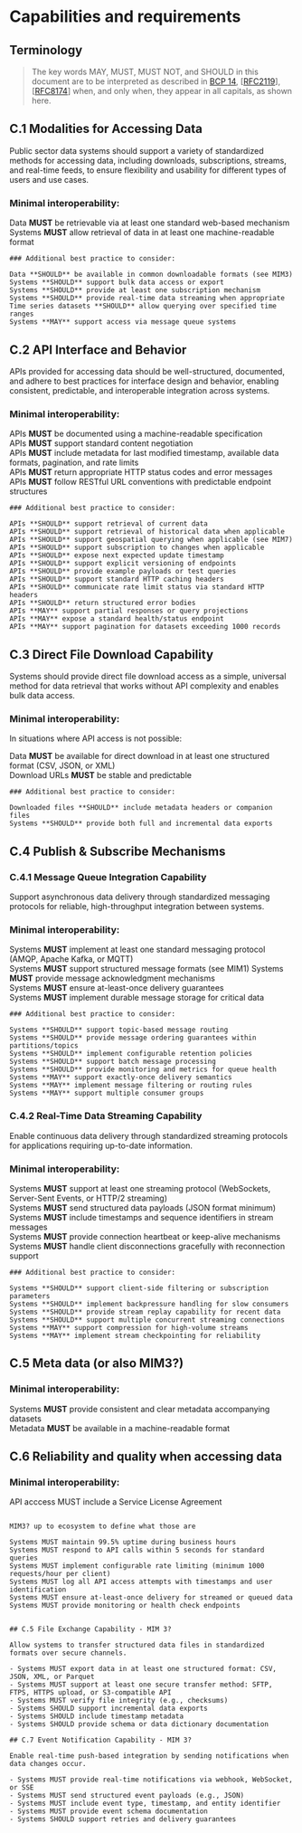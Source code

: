 <!--
# SPDX-License-Identifier: CC0-1.0
# SPDX-FileCopyrightText: Authors
-->

# Capabilities and requirements

## Terminology

> The key words MAY, MUST, MUST NOT, and SHOULD in this document are to be interpreted as described in [BCP 14](https://www.rfc-editor.org/info/bcp14), [[RFC2119](https://www.rfc-editor.org/rfc/rfc2119)], [[RFC8174](https://www.rfc-editor.org/rfc/rfc8174)] when, and only when, they appear in all capitals, as shown here. 

## C.1 Modalities for Accessing Data

Public sector data systems should support a variety of standardized methods for accessing data, including downloads, subscriptions, streams, and real-time feeds, to ensure flexibility and usability for different types of users and use cases.

### Minimal interoperability:

Data **MUST** be retrievable via at least one standard web-based mechanism  
Systems **MUST** allow retrieval of data in at least one machine-readable format  

```
### Additional best practice to consider: 

Data **SHOULD** be available in common downloadable formats (see MIM3)
Systems **SHOULD** support bulk data access or export  
Systems **SHOULD** provide at least one subscription mechanism  
Systems **SHOULD** provide real-time data streaming when appropriate  
Time series datasets **SHOULD** allow querying over specified time ranges  
Systems **MAY** support access via message queue systems  
```

## C.2 API Interface and Behavior

APIs provided for accessing data should be well-structured, documented, and adhere to best practices for interface design and behavior, enabling consistent, predictable, and interoperable integration across systems.

### Minimal interoperability:

APIs **MUST** be documented using a machine-readable specification  
APIs **MUST** support standard content negotiation  
APIs **MUST** include metadata for last modified timestamp, available data formats, pagination, and rate limits  
APIs **MUST** return appropriate HTTP status codes and error messages  
APIs **MUST** follow RESTful URL conventions with predictable endpoint structures

```
### Additional best practice to consider: 

APIs **SHOULD** support retrieval of current data  
APIs **SHOULD** support retrieval of historical data when applicable  
APIs **SHOULD** support geospatial querying when applicable (see MIM7)  
APIs **SHOULD** support subscription to changes when applicable  
APIs **SHOULD** expose next expected update timestamp  
APIs **SHOULD** support explicit versioning of endpoints  
APIs **SHOULD** provide example payloads or test queries  
APIs **SHOULD** support standard HTTP caching headers  
APIs **SHOULD** communicate rate limit status via standard HTTP headers  
APIs **SHOULD** return structured error bodies  
APIs **MAY** support partial responses or query projections  
APIs **MAY** expose a standard health/status endpoint  
APIs **MAY** support pagination for datasets exceeding 1000 records
```

## C.3 Direct File Download Capability

Systems should provide direct file download access as a simple, universal method for data retrieval that works without API complexity and enables bulk data access.

### Minimal interoperability:

In situations where API access is not possible:

Data **MUST** be available for direct download in at least one structured format (CSV, JSON, or XML)  
Download URLs **MUST** be stable and predictable  

```
### Additional best practice to consider: 

Downloaded files **SHOULD** include metadata headers or companion files  
Systems **SHOULD** provide both full and incremental data exports
```

## C.4 Publish & Subscribe Mechanisms

### C.4.1 Message Queue Integration Capability

Support asynchronous data delivery through standardized messaging protocols for reliable, high-throughput integration between systems.

### Minimal interoperability:

Systems **MUST** implement at least one standard messaging protocol (AMQP, Apache Kafka, or MQTT)  
Systems **MUST** support structured message formats (see MIM1) 
Systems **MUST** provide message acknowledgment mechanisms  
Systems **MUST** ensure at-least-once delivery guarantees  
Systems **MUST** implement durable message storage for critical data  

```
### Additional best practice to consider:  

Systems **SHOULD** support topic-based message routing  
Systems **SHOULD** provide message ordering guarantees within partitions/topics  
Systems **SHOULD** implement configurable retention policies  
Systems **SHOULD** support batch message processing  
Systems **SHOULD** provide monitoring and metrics for queue health  
Systems **MAY** support exactly-once delivery semantics  
Systems **MAY** implement message filtering or routing rules  
Systems **MAY** support multiple consumer groups  
```

### C.4.2 Real-Time Data Streaming Capability

Enable continuous data delivery through standardized streaming protocols for applications requiring up-to-date information.

### Minimal interoperability:

Systems **MUST** support at least one streaming protocol (WebSockets, Server-Sent Events, or HTTP/2 streaming)  
Systems **MUST** send structured data payloads (JSON format minimum)  
Systems **MUST** include timestamps and sequence identifiers in stream messages  
Systems **MUST** provide connection heartbeat or keep-alive mechanisms  
Systems **MUST** handle client disconnections gracefully with reconnection support  

```
### Additional best practice to consider: 

Systems **SHOULD** support client-side filtering or subscription parameters  
Systems **SHOULD** implement backpressure handling for slow consumers  
Systems **SHOULD** provide stream replay capability for recent data  
Systems **SHOULD** support multiple concurrent streaming connections  
Systems **MAY** support compression for high-volume streams  
Systems **MAY** implement stream checkpointing for reliability
```

## C.5 Meta data (or also MIM3?)

### Minimal interoperability:

Systems **MUST** provide consistent and clear metadata accompanying datasets  
Metadata **MUST** be available in a machine-readable format  

## C.6 Reliability and quality when accessing data

### Minimal interoperability:

API acccess MUST include a Service License Agreement

```

MIM3? up to ecosystem to define what those are 

Systems MUST maintain 99.5% uptime during business hours
Systems MUST respond to API calls within 5 seconds for standard queries
Systems MUST implement configurable rate limiting (minimum 1000 requests/hour per client)
Systems MUST log all API access attempts with timestamps and user identification
Systems MUST ensure at-least-once delivery for streamed or queued data  
Systems MUST provide monitoring or health check endpoints  

```


``` 

## C.5 File Exchange Capability - MIM 3?

Allow systems to transfer structured data files in standardized formats over secure channels.  

- Systems MUST export data in at least one structured format: CSV, JSON, XML, or Parquet  
- Systems MUST support at least one secure transfer method: SFTP, FTPS, HTTPS upload, or S3-compatible API  
- Systems MUST verify file integrity (e.g., checksums)  
- Systems SHOULD support incremental data exports  
- Systems SHOULD include timestamp metadata  
- Systems SHOULD provide schema or data dictionary documentation  

## C.7 Event Notification Capability - MIM 3?

Enable real-time push-based integration by sending notifications when data changes occur.  

- Systems MUST provide real-time notifications via webhook, WebSocket, or SSE  
- Systems MUST send structured event payloads (e.g., JSON)  
- Systems MUST include event type, timestamp, and entity identifier  
- Systems MUST provide event schema documentation  
- Systems SHOULD support retries and delivery guarantees  

```
